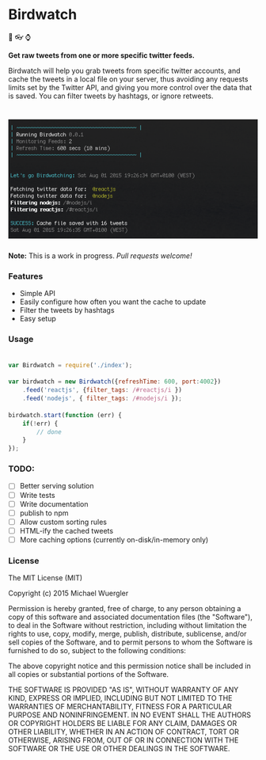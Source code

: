 # Birdwatch 

:chicken: :eyeglasses: :watch:

**Get raw tweets from one or more specific twitter feeds.**

Birdwatch will help you grab tweets from specific twitter accounts, and cache the tweets in a local file on your server,
thus avoiding any requests limits set by the Twitter API, and giving you more control over the data that is saved.
You can filter tweets by hashtags, or ignore retweets.  

# ![birdwatch](media/screenshot-v.0.0.1.png)

**Note:** This is a work in progress. *Pull requests welcome!*

### Features

- Simple API
- Easily configure how often you want the cache to update
- Filter the tweets by hashtags
- Easy setup

### Usage

```js

var Birdwatch = require('./index');

var birdwatch = new Birdwatch({refreshTime: 600, port:4002})
    .feed('reactjs', {filter_tags: /#reactjs/i })
    .feed('nodejs', { filter_tags: /#nodejs/i });

birdwatch.start(function (err) {
    if(!err) {
        // done
    }
});

```
### TODO:

- [ ] Better serving solution
- [ ] Write tests
- [ ] Write documentation
- [ ] publish to npm
- [ ] Allow custom sorting rules
- [ ] HTML-ify the cached tweets
- [ ] More caching options (currently on-disk/in-memory only)

### License

The MIT License (MIT)

Copyright (c) 2015 Michael Wuergler

Permission is hereby granted, free of charge, to any person obtaining a copy
of this software and associated documentation files (the "Software"), to deal
in the Software without restriction, including without limitation the rights
to use, copy, modify, merge, publish, distribute, sublicense, and/or sell
copies of the Software, and to permit persons to whom the Software is
furnished to do so, subject to the following conditions:

The above copyright notice and this permission notice shall be included in all
copies or substantial portions of the Software.

THE SOFTWARE IS PROVIDED "AS IS", WITHOUT WARRANTY OF ANY KIND, EXPRESS OR
IMPLIED, INCLUDING BUT NOT LIMITED TO THE WARRANTIES OF MERCHANTABILITY,
FITNESS FOR A PARTICULAR PURPOSE AND NONINFRINGEMENT. IN NO EVENT SHALL THE
AUTHORS OR COPYRIGHT HOLDERS BE LIABLE FOR ANY CLAIM, DAMAGES OR OTHER
LIABILITY, WHETHER IN AN ACTION OF CONTRACT, TORT OR OTHERWISE, ARISING FROM,
OUT OF OR IN CONNECTION WITH THE SOFTWARE OR THE USE OR OTHER DEALINGS IN THE
SOFTWARE.
